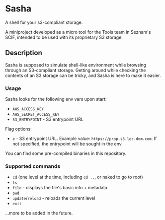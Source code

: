 # Sasha
A shell for your s3-compliant storage.

A miniproject developed as a micro tool for the Tools team in Seznam's SCIF, intended to be used with its proprietary S3 storage.

## Description
Sasha is supposed to simulate shell-like environment while browsing through an S3-compliant storage. Getting around while checking the contents of an S3 storage can be tricky, and Sasha is here to make it easier.

### Usage
Sasha looks for the following env vars upon start:
- `AWS_ACCESS_KEY`
- `AWS_SECRET_ACCESS_KEY`
- `S3_ENTRYPOINT` - S3 entrypoint URL

Flag options:
- `e` - S3 entrypoint URL. Example value: `https://prop.s3.loc.dom.com`. If not specified, the entrypoint will be sought in the env.

You can find some pre-compiled binaries in this repository.

### Supported commands
- `cd` (one level at the time, including `cd ..`, or naked to go to root)
- `ls`
- `file` - displays the file's basic info + metadata
- `pwd`
- `update`/`reload` - reloads the current level
- `exit`  

...more to be added in the future.